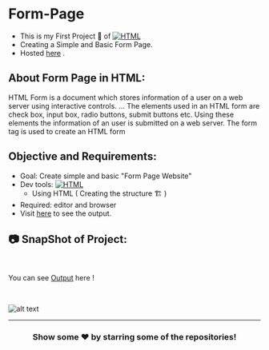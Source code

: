 # Form-Page

- This is my First Project 🚧 of <a href="#"><img alt="HTML" src="https://img.shields.io/badge/HTML-E34F26.svg?logo=html5&logoColor=white"></a>
- Creating a Simple and Basic Form Page.
- Hosted [here](https://basicform-ayushsleeping.netlify.app/) .

## About Form Page in HTML:
HTML Form is a document which stores information of a user on a web server using interactive controls. ... The elements used in an HTML form are check box, input box, radio buttons, submit buttons etc. Using these elements the information of an user is submitted on a web server. The form tag is used to create an HTML form

## Objective and Requirements:
- Goal: Create simple and basic "Form Page Website"
- Dev tools: <a href="#"><img alt="HTML" src="https://img.shields.io/badge/HTML-E34F26.svg?logo=html5&logoColor=white"></a>
   *  Using HTML ( Creating the structure 🏗️ ) 
- Required: editor and browser
- Visit [here](https://basicform-ayushsleeping.netlify.app/) to see the output.

## :camera: SnapShot of Project:

<br />

You can see [Output](https://basicform-ayushsleeping.netlify.app/) here !

<br>

![alt text](https://github.com/ayush-sleeping/HTML-mini-Projects/blob/main/Basic%20Form/Screenshot%20of%20OUTPUT.png)

<hr>

<div align="center">

### Show some ❤️ by starring some of the repositories!

</div>

